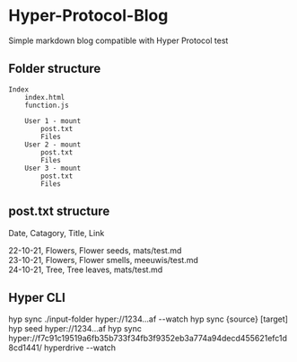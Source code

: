 # Hyper-Protocol-Blog

Simple markdown blog compatible with Hyper Protocol test

## Folder structure

    Index
        index.html
        function.js

        User 1 - mount
            post.txt
            Files
        User 2 - mount
            post.txt
            Files
        User 3 - mount
            post.txt
            Files


## post.txt structure

Date, Catagory, Title, Link  

22-10-21, Flowers, Flower seeds, mats/test.md  
23-10-21, Flowers, Flower smells, meeuwis/test.md  
24-10-21, Tree, Tree leaves, mats/test.md  



## Hyper CLI

hyp sync ./input-folder hyper://1234…af --watch
hyp sync {source} [target]
hyp seed hyper://1234…af
hyp sync hyper://f7c91c19519a6fb35b733f34fb3f9352eb3a774a94decd455621efc1d8cd1441/ hyperdrive --watch
